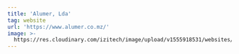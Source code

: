 ```yaml
---
title: 'Alumer, Lda'
tag: website
url: 'https://www.alumer.co.mz/'
image: >-
  https://res.cloudinary.com/izitech/image/upload/v1555918531/websites/Alumer_lda.png
---
```


